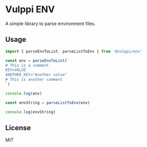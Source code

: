 # Vulppi ENV

A simple library to parse environment files.

## Usage

```ts
import { parseEnvToList, parseListToEnv } from '@vulppi/env'

const env = parseEnvToList(`
# This is a comment
KEY=VALUE
ANOTHER_KEY="Another value"
# This is another comment
`)

console.log(env)

const envString = parseListToEnv(env)

console.log(envString)
```

## License

MIT

